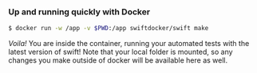 ### Up and running quickly with Docker

```bash
$ docker run -w /app -v $PWD:/app swiftdocker/swift make
```

*Voila!* You are inside the container, running your automated tests
with the latest version of swift!
Note that your local folder is mounted,
so any changes you make outside of docker will be available here as well.
